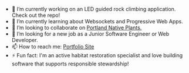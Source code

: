 - 🔭 I’m currently working on an LED guided rock climbing application. Check out the repo!
- 🌱 I’m currently learning about Websockets and Progressive Web Apps.
- 👯 I’m looking to collaborate on <a href="https://portlandnativeplants.com">Portland Native Plants.</a>
- 🤔 I’m looking for a new job as a Junior Software Engineer or Web Developer.
- 📫 How to reach me: <a href="https://codybarker.dev">Portfolio Site</a>
- ⚡ Fun fact: I'm an active habitat restoration specialist and love building software that supports responsible stewardship!

